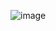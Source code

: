 ![image](https://user-images.githubusercontent.com/12487549/137583563-69ad6c51-cde9-4950-88ad-cd4e97a0afbd.png)
